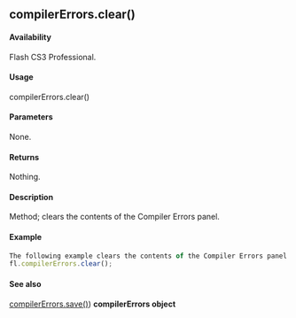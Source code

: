 ## compilerErrors.clear()

#### Availability

Flash CS3 Professional.

#### Usage

compilerErrors.clear()

#### Parameters

None.

#### Returns

Nothing.

#### Description

Method; clears the contents of the Compiler Errors panel.

#### Example

```javascript
The following example clears the contents of the Compiler Errors panel:
fl.compilerErrors.clear();

```
#### See also

[compilerErrors.save()](#!wielmic/developers-animatesdk-docs/test/compilerErrors_object/compilerError1.md))
**compilerErrors object**

<span id="compilerErrors.save()" class="anchor"></span>
